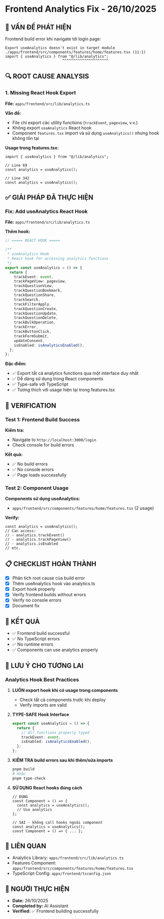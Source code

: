 # Frontend Analytics Fix - 26/10/2025

## 🔴 VẤN ĐỀ PHÁT HIỆN

Frontend build error khi navigate tới login page:

```
Export useAnalytics doesn't exist in target module
./apps/frontend/src/components/features/home/features.tsx (11:1)
import { useAnalytics } from "@/lib/analytics";
                          ^^^^^^^^^^^^^^^^^^^^^
```

## 🔍 ROOT CAUSE ANALYSIS

### 1. Missing React Hook Export

**File:** `apps/frontend/src/lib/analytics.ts`

**Vấn đề:** 
- File chỉ export các utility functions (`trackEvent`, `pageview`, v.v.)
- Không export `useAnalytics` React hook
- Component `features.tsx` import và sử dụng `useAnalytics()` nhưng hook không tồn tại

**Usage trong features.tsx:**
```tsx
import { useAnalytics } from "@/lib/analytics";

// Line 69
const analytics = useAnalytics();

// Line 342
const analytics = useAnalytics();
```

## ✅ GIẢI PHÁP ĐÃ THỰC HIỆN

### Fix: Add useAnalytics React Hook

**File:** `apps/frontend/src/lib/analytics.ts`

**Thêm hook:**

```typescript
// ===== REACT HOOK =====

/**
 * useAnalytics Hook
 * React hook for accessing analytics functions
 */
export const useAnalytics = () => {
  return {
    trackEvent: event,
    trackPageView: pageview,
    trackQuestionView,
    trackQuestionBookmark,
    trackQuestionShare,
    trackSearch,
    trackFilterApply,
    trackQuestionCreate,
    trackQuestionUpdate,
    trackQuestionDelete,
    trackBulkOperation,
    trackError,
    trackButtonClick,
    trackFormSubmit,
    updateConsent,
    isEnabled: isAnalyticsEnabled(),
  };
};
```

**Đặc điểm:**
- ✅ Export tất cả analytics functions qua một interface duy nhất
- ✅ Dễ dàng sử dụng trong React components
- ✅ Type-safe với TypeScript
- ✅ Tương thích với usage hiện tại trong features.tsx

## 🧪 VERIFICATION

### Test 1: Frontend Build Success

**Kiểm tra:**
- Navigate to `http://localhost:3000/login`
- Check console for build errors

**Kết quả:**
- ✅ No build errors
- ✅ No console errors
- ✅ Page loads successfully

### Test 2: Component Usage

**Components sử dụng useAnalytics:**
- `apps/frontend/src/components/features/home/features.tsx` (2 usage)

**Verify:**
```tsx
const analytics = useAnalytics();
// Can access:
// - analytics.trackEvent()
// - analytics.trackPageView()
// - analytics.isEnabled
// etc.
```

## 📋 CHECKLIST HOÀN THÀNH

- [x] Phân tích root cause của build error
- [x] Thêm useAnalytics hook vào analytics.ts
- [x] Export hook properly
- [x] Verify frontend builds without errors
- [x] Verify no console errors
- [x] Document fix

## 🎯 KẾT QUẢ

- ✅ Frontend build successful
- ✅ No TypeScript errors
- ✅ No runtime errors
- ✅ Components can use analytics properly

## 📝 LƯU Ý CHO TƯƠNG LAI

### Analytics Hook Best Practices

1. **LUÔN export hook khi có usage trong components**
   - Check tất cả components trước khi deploy
   - Verify imports are valid

2. **TYPE-SAFE Hook Interface**
   ```typescript
   export const useAnalytics = () => {
     return {
       // All functions properly typed
       trackEvent: event,
       isEnabled: isAnalyticsEnabled(),
     };
   };
   ```

3. **KIỂM TRA build errors sau khi thêm/sửa imports**
   ```bash
   pnpm build
   # Hoặc
   pnpm type-check
   ```

4. **SỬ DỤNG React hooks đúng cách**
   ```tsx
   // ĐÚNG
   const Component = () => {
     const analytics = useAnalytics();
     // Use analytics
   };
   
   // SAI - không call hooks ngoài component
   const analytics = useAnalytics();
   const Component = () => { ... };
   ```

## 🔗 LIÊN QUAN

- Analytics Library: `apps/frontend/src/lib/analytics.ts`
- Features Component: `apps/frontend/src/components/features/home/features.tsx`
- TypeScript Config: `apps/frontend/tsconfig.json`

## 👤 NGƯỜI THỰC HIỆN

- **Date:** 26/10/2025
- **Completed by:** AI Assistant
- **Verified:** ✅ Frontend building successfully

